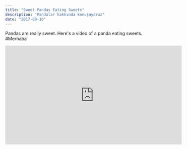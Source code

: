```yaml
---
title: "Sweet Pandas Eating Sweets"
description: "Pandalar hakkında konuşuyoruz"
date: "2017-08-10"
---
```

Pandas are really sweet.
Here's a video of a panda eating sweets.
#Merhaba
<iframe width="560" height="315" src="https://www.youtube.com/embed/4n0xNbfJLR8" frameborder="0" allowfullscreen></iframe>